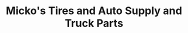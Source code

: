 ---
title: "Micko's Tires and Auto Supply and Truck Parts"
url: /lipa/mickos-tires-and-auto-supply-and-truck-parts/
shop: car parts
---